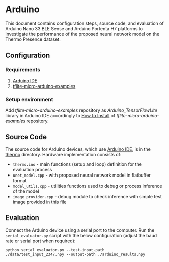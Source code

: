 # Arduino

This document contains configuration steps, source code, and evaluation of Arduino Nano 33 BLE Sense and Arduino Portenta H7 platforms to investigate the performance of the proposed neural network model on the Thermo Presence dataset.

## Configuration

### Requirements

1. [Arduino IDE](https://www.arduino.cc/en/software)
2. [tflite-micro-arduino-examples](https://github.com/tensorflow/tflite-micro-arduino-examples)

### Setup environment

Add *tflite-micro-arduino-examples* repository as *Arduino_TensorFlowLite* library in Arduino IDE accordingly to [How to Install](https://github.com/tensorflow/tflite-micro-arduino-examples/blob/main/README.md#how-to-install) of *tflite-micro-arduino-examples* repository.

## Source Code

The source code for Arduino devices, which use [Arduino IDE](https://www.arduino.cc/en/software), is in the [thermo](./thermo) directory. Hardware implementation consists of:
- `thermo.ino` - main functions (setup and loop) definition for the evaluation process
- `unet_model.cpp` - with proposed neural network model in flatbuffer format
- `model_utils.cpp` - utilities functions used to debug or process inference of the model 
- `image_provider.cpp` - debug module to check inference with simple test image provided in this file

## Evaluation

Connect the Arduino device using a serial port to the computer. Run the `serial_evaluator.py` script with the below configuration (adjust the baud rate or serial port when required): 

```shell
python serial_evaluator.py --test-input-path ./data/test_input_2347.npy --output-path ./arduino_results.npy 
```
